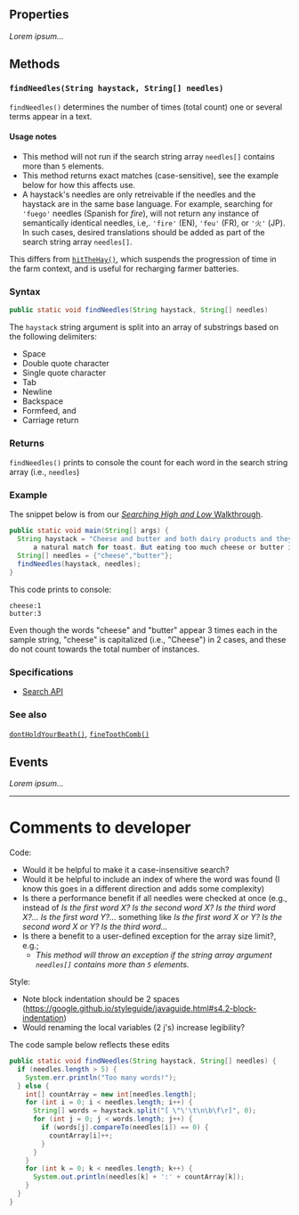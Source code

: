 ## Properties
*Lorem ipsum...*

## Methods

### `findNeedles(String haystack, String[] needles)`

`findNeedles()` determines the number of times (total count) one or several terms appear in a text.

#### Usage notes
- This method will not run if the search string array `needles[]` contains more than `5` elements.  
- This method returns exact matches (case-sensitive), see the example below for how this affects use.  
- A haystack's needles are only retreivable if the needles and the haystack are in the same base language. For example, searching for `'fuego'` needles (Spanish for *fire*), will not return any instance of semantically identical needles, i.e,. `'fire'` (EN), `'feu'` (FR), or `'火'` (JP). In such cases, desired translations should be added as part of the search string array `needles[]`.

This differs from [`hitTheHay()`](www.google.com), which suspends the progression of time in the farm context, and is useful for recharging farmer batteries.

### Syntax
```java
public static void findNeedles(String haystack, String[] needles)
```

The `haystack` string argument is split into an array of substrings based on the following delimiters:
- Space
- Double quote character
- Single quote character
- Tab
- Newline
- Backspace
- Formfeed, and
- Carriage return


### Returns
`findNeedles()` prints to console the count for each word in the search string array (i.e., `needles`)


### Example
The snippet below is from our [*Searching High and Low* Walkthrough](www.google.com). 

```java
public static void main(String[] args) {
  String haystack = "Cheese and butter and both dairy products and they are delicious! Cheese is great on sandwiches and butter is 
      a natural match for toast. But eating too much cheese or butter is not good for one's health.";
  String[] needles = {"cheese","butter"};
  findNeedles(haystack, needles);
}
```

This code prints to console:

```
cheese:1
butter:3
```

Even though the words "cheese" and "butter" appear 3 times each in the sample string, "cheese" is capitalized (i.e., "Cheese") in 2 cases, and these do not count towards the total number of instances.

### Specifications
* [Search API](www.google.com)

### See also
[`dontHoldYourBeath()`](www.google.com), [`fineToothComb()`](www.google.com)

## Events
*Lorem ipsum...*

---

# Comments to developer

Code:

- Would it be helpful to make it a case-insensitive search?
- Would it be helpful to include an index of where the word was found (I know this goes in a different direction and adds some complexity)
- Is there a performance benefit if all needles were checked at once (e.g., instead of *Is the first word X? Is the second word X? Is the third word X?... Is the first word Y?...*   something like *Is the first word X or Y? Is the second word X or Y? Is the third word...*
- Is there a benefit to a user-defined exception for the array size limit?, e.g.;
  - *This method will throw an exception if the string array argument `needles[]` contains more than `5` elements.*

Style:
- Note block indentation should be 2 spaces (https://google.github.io/styleguide/javaguide.html#s4.2-block-indentation)
- Would renaming the local variables (2 j's) increase legibility?

The code sample below reflects these edits

```java
public static void findNeedles(String haystack, String[] needles) {
  if (needles.length > 5) {
    System.err.println("Too many words!");
  } else {
    int[] countArray = new int[needles.length];
    for (int i = 0; i < needles.length; i++) {
      String[] words = haystack.split("[ \"\'\t\n\b\f\r]", 0);
      for (int j = 0; j < words.length; j++) {
        if (words[j].compareTo(needles[i]) == 0) {
          countArray[i]++;
        }
      }
    }
    for (int k = 0; k < needles.length; k++) {
      System.out.println(needles[k] + ':' + countArray[k]);
    }
  }
}
```
